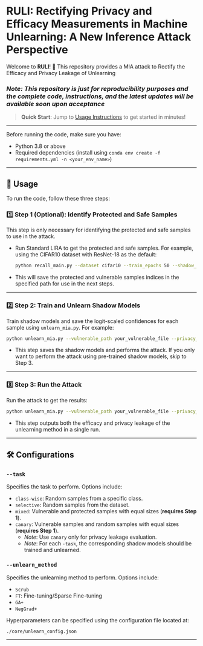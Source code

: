 #  RULI: Rectifying Privacy and Efficacy Measurements in Machine Unlearning: A New Inference Attack Perspective

Welcome to **RULI**! 🎉 This repository provides a MIA attack to Rectify the Efficacy and Privacy Leakage of Unlearning


### _Note: This repository is just for reproducibility purposes and the complete code, instructions, and the latest updates will be available soon upon acceptance_


> **Quick Start**: Jump to [Usage Instructions](#-usage) to get started in minutes!

---

Before running the code, make sure you have:
-  Python 3.8 or above
-  Required dependencies (install using `conda env create -f requirements.yml -n <your_env_name>`)

---


## 🚀 Usage

To run the code, follow these three steps:

### 1️⃣ **Step 1 (Optional)**: Identify Protected and Safe Samples
This step is only necessary for identifying the protected and safe samples to use in the attack.

- Run Standard LIRA to get the protected and safe samples. For example, using the CIFAR10 dataset with ResNet-18 as the default:
  ```bash
  python recall_main.py --dataset cifar10 --train_epochs 50 --shadow_num 128 --device your_device --result_path your_path
  ```
- This will save the protected and vulnerable samples indices in the specified path for use in the next steps.

---

### 2️⃣ **Step 2**: Train and Unlearn Shadow Models
Train shadow models and save the logit-scaled confidences for each sample using `unlearn_mia.py`. For example:

  ```bash
  python unlearn_mia.py --vulnerable_path your_vulnerable_file --privacy_path your_protected_file --dataset cifar10 --shadow_num 90 --device your_device --return_accuracy --task mixed --train_shadow --unlearn_method Scrub
  ```
- This step saves the shadow models and performs the attack. If you only want to perform the attack using pre-trained shadow models, skip to Step 3.

---

### 3️⃣ **Step 3**: Run the Attack
Run the attack to get the results:

  ```bash
  python unlearn_mia.py --vulnerable_path your_vulnerable_file --privacy_path your_protected_file --dataset cifar10  --device your_device --return_accuracy --task mixed --unlearn_method Scrub --saved_results your_saved_results
  ```
- This step outputs both the efficacy and privacy leakage of the unlearning method in a single run.

---


## 🛠 Configurations

### `--task`
Specifies the task to perform. Options include:
- `class-wise`: Random samples from a specific class.
- `selective`: Random samples from the dataset.
- `mixed`: Vulnerable and protected samples with equal sizes (**requires Step 1**).
- `canary`: Vulnerable samples and random samples with equal sizes (**requires Step 1**). 
  - *Note*: Use `canary` only for privacy leakage evaluation.
  - *Note*: For each `-task`, the corresponding shadow models should be trained and unlearned. 

### `--unlearn_method`
Specifies the unlearning method to perform. Options include:
- `Scrub`
- `FT`: Fine-tuning/Sparse Fine-tuning
- `GA+`
- `NegGrad+`


Hyperparameters can be specified using the configuration file located at:
```
./core/unlearn_config.json
```

---

